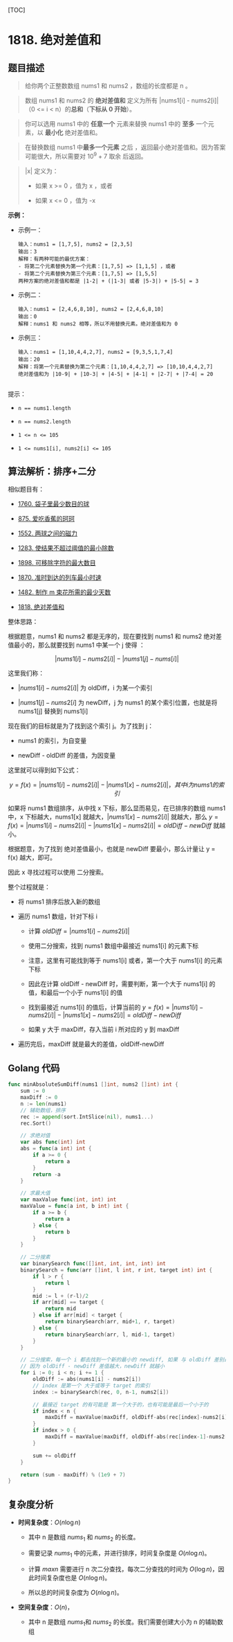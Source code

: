[TOC]

# 1818. 绝对差值和

## 题目描述



> 给你两个正整数数组 nums1 和 nums2 ，数组的长度都是 n 。



>  数组 nums1 和 nums2 的 **绝对差值和** 定义为所有 |nums1[i] - nums2[i]|（0 <= i < n）的**总和**（**下标从 0 开始**）。



> 你可以选用 nums1 中的 **任意一个** 元素来替换 nums1 中的 **至多** 一个元素，以 **最小化** 绝对差值和。



> 在替换数组 nums1 中**最多一个元素** 之后 ，返回最小绝对差值和。因为答案可能很大，所以需要对 $10^9 + 7$ 取余 后返回。



> |x| 定义为：
> 
> - 如果 x >= 0 ，值为 x ，或者
> 
> - 如果 x <= 0 ，值为 -x





**示例：**

- 示例一：
  
  ```shell
  输入：nums1 = [1,7,5], nums2 = [2,3,5]
  输出：3
  解释：有两种可能的最优方案：
  - 将第二个元素替换为第一个元素：[1,7,5] => [1,1,5] ，或者
  - 将第二个元素替换为第三个元素：[1,7,5] => [1,5,5]
  两种方案的绝对差值和都是 |1-2| + (|1-3| 或者 |5-3|) + |5-5| = 3
  
  ```

- 示例二：
  
  ```shell
  输入：nums1 = [2,4,6,8,10], nums2 = [2,4,6,8,10]
  输出：0
  解释：nums1 和 nums2 相等，所以不用替换元素。绝对差值和为 0
  
  ```

- 示例三：
  
  ```shell
  输入：nums1 = [1,10,4,4,2,7], nums2 = [9,3,5,1,7,4]
  输出：20
  解释：将第一个元素替换为第二个元素：[1,10,4,4,2,7] => [10,10,4,4,2,7]
  绝对差值和为 |10-9| + |10-3| + |4-5| + |4-1| + |2-7| + |7-4| = 20
  
  
  ```
  
  



提示：

- `n == nums1.length`

- `n == nums2.length`

- `1 <= n <= 105`

- `1 <= nums1[i], nums2[i] <= 105`







## 算法解析：排序+二分



相似题目有：

- [1760. 袋子里最少数目的球](https://leetcode.cn/problems/minimum-limit-of-balls-in-a-bag/?envType=study-plan&id=binary-search-basic)

- [875. 爱吃香蕉的珂珂](https://leetcode.cn/problems/koko-eating-bananas/?envType=study-plan&id=binary-search-basic)

- [1552. 两球之间的磁力](https://leetcode.cn/problems/magnetic-force-between-two-balls/?envType=study-plan&id=binary-search-basic)

- [1283. 使结果不超过阈值的最小除数](https://leetcode.cn/problems/find-the-smallest-divisor-given-a-threshold/)

- [1898. 可移除字符的最大数目](https://leetcode.cn/problems/maximum-number-of-removable-characters/)

- [1870. 准时到达的列车最小时速](https://leetcode.cn/problems/minimum-speed-to-arrive-on-time/)

- [1482. 制作 m 束花所需的最少天数](https://leetcode.cn/problems/minimum-number-of-days-to-make-m-bouquets/)

- [1818. 绝对差值和](https://leetcode.cn/problems/minimum-absolute-sum-difference/)





整体思路：



根据题意，nums1 和 nums2 都是无序的，现在要找到 nums1 和 nums2 绝对差值最小的，那么就要找到 nums1 中某一个 j 使得 ：

$$
|nums1[i] - nums2[i]| - |nums1[j] - nums[i]| 
$$

 这里我们称：

-  $|nums1[i] - nums2[i]|$ 为 oldDiff，i 为某一个索引

- $|nums1[j] - nums2[i]$ 为 newDiff，j 为 nums1 的某个索引位置，也就是将 nums1[j] 替换到 nums1[i]



现在我们的目标就是为了找到这个索引 j。为了找到 j：

- nums1 的索引，为自变量

- newDiff - oldDiff 的差值，为因变量



这里就可以得到如下公式：

$$
y = f(x) = |nums1[i] - nums2[i]| - |nums1[x] - nums2[i]| ，其中 i 为 nums1 的索引
$$



如果将 nums1 数组排序，从中找 x 下标，那么显而易见，在已排序的数组 nums1 中，x 下标越大，nums1[x] 就越大，$|nums1[x] - nums2[i]|$ 就越大，那么 $y = f(x) = |nums1[i] - nums2[i]| - |nums1[x] - nums2[i]| = oldDiff - newDiff$ 就越小。



根据题意，为了找到 绝对差值最小，也就是 newDiff 要最小，那么计量让 y  = f(x) 越大，即可。



因此 x 寻找过程可以使用 二分搜索。



整个过程就是：

- 将 nums1 排序后放入新的数组

- 遍历 nums1 数组，针对下标 i
  
  - 计算 $oldDiff = |nums1[i] - nums2[i]|$
  
  -  使用二分搜索，找到 nums1 数组中最接近 nums1[i] 的元素下标
    
    - 注意，这里有可能找到等于 nums1[i] 或者，第一个大于 nums1[i] 的元素下标
    
    - 因此在计算 oldDiff - newDiff 时，需要判断，第一个大于 nums1[i] 的值，和最后一个小于 nums1[i] 的值
  
  - 找到最接近 nums1[i] 的值后，计算当前的 $y = f(x) = |nums1[i] - nums2[i]| - |nums1[x] - nums2[i]| = oldDiff - newDiff$
  
  - 如果 y 大于 maxDiff，存入当前 i 所对应的 y 到 maxDiff

- 遍历完后，maxDiff 就是最大的差值，oldDiff-newDiff

## Golang 代码

```go
func minAbsoluteSumDiff(nums1 []int, nums2 []int) int {
	sum := 0
	maxDiff := 0
	n := len(nums1)
	// 辅助数组，排序
	rec := append(sort.IntSlice(nil), nums1...)
	rec.Sort()

	// 求绝对值
	var abs func(int) int
	abs = func(a int) int {
		if a >= 0 {
			return a
		}
		return -a
	}

	// 求最大值
	var maxValue func(int, int) int
	maxValue = func(a int, b int) int {
		if a >= b {
			return a
		} else {
			return b
		}
	}

	// 二分搜素
	var binarySearch func([]int, int, int, int) int
	binarySearch = func(arr []int, l int, r int, target int) int {
		if l > r {
			return l
		}
		mid := l + (r-l)/2
		if arr[mid] == target {
			return mid
		} else if arr[mid] < target {
			return binarySearch(arr, mid+1, r, target)
		} else {
			return binarySearch(arr, l, mid-1, target)
		}
	}

	// 二分搜索，每一个 i 都去找到一个新的最小的 newdiff, 如果 与 oldDiff 差别最大，那么就选这个 i
	// 因为 oldDiff - newDiff 差值越大，newDiff 就越小
	for i := 0; i < n; i += 1 {
		oldDiff := abs(nums1[i] - nums2[i])
		// index 是第一个 大于或等于 target 的索引
		index := binarySearch(rec, 0, n-1, nums2[i])

		// 最接近 target 的有可能是 第一个大于的，也有可能是最后一个小于的
		if index < n {
			maxDiff = maxValue(maxDiff, oldDiff-abs(rec[index]-nums2[i]))
		}
		if index > 0 {
			maxDiff = maxValue(maxDiff, oldDiff-abs(rec[index-1]-nums2[i]))
		}

		sum += oldDiff
	}

	return (sum - maxDiff) % (1e9 + 7)
}

```



## 复杂度分析

- **时间复杂度**：$O(n \log n)$
  
  - 其中 n 是数组 $\textit{nums}_1$  和 $\textit{nums}_2$ 的长度。
  
  - 需要记录 $\textit{nums}_1$ 中的元素，并进行排序，时间复杂度是 $O(n \log n)$。
  
  - 计算 $\textit{maxn}$ 需要进行 n 次二分查找，每次二分查找的时间为 $O(\log n)$，因此时间复杂度也是 $O(n \log n)$。
  
  - 所以总的时间复杂度为 $O(n \log n)$。

- **空间复杂度**：$O(n)$，
  
  - 其中 n 是数组 $\textit{nums}_1$和 $\textit{nums}_2$ 的长度。我们需要创建大小为 n 的辅助数组
